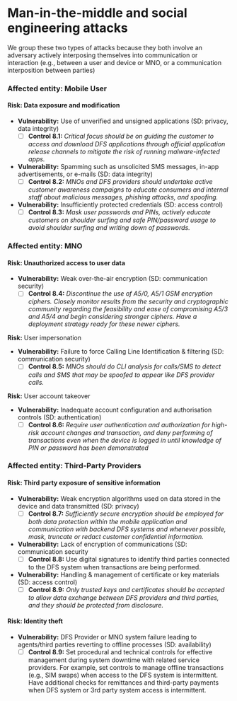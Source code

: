 # Man-in-the-middle and social engineering attacks

We group these two types of attacks because they both involve an adversary actively interposing themselves into communication or interaction (e.g., between a user and device or MNO, or a communication interposition between parties)

### Affected entity: Mobile User

#### **Risk:** Data exposure and modification

* **Vulnerability:** Use of unverified and unsigned applications (SD: privacy, data integrity)
  * [ ] **Control 8.1:** _Critical focus should be on guiding the customer to access and download DFS applications through official application release channels to mitigate the risk of running malware-infected apps._
* **Vulnerability:** Spamming such as unsolicited SMS messages, in-app advertisements, or e-mails (SD: data integrity)
  * [ ] **Control 8.2:** _MNOs and DFS providers should undertake active customer awareness campaigns to educate consumers and internal staff about malicious messages, phishing attacks, and spoofing._
* **Vulnerability:** Insufficiently protected credentials (SD: access control)
  * [ ] **Control 8.3:** _Mask user passwords and PINs, actively educate customers on shoulder surfing and safe PIN/password usage to avoid shoulder surfing and writing down of passwords._

### Affected entity: MNO

#### **Risk:** Unauthorized access to user data

* **Vulnerability:** Weak over-the-air encryption (SD: communication security)
  * [ ] **Control 8.4:** _Discontinue the use of A5/0, A5/1 GSM encryption ciphers. Closely monitor results from the security and cryptographic community regarding the feasibility and ease of compromising A5/3 and A5/4 and begin considering stronger ciphers. Have a deployment strategy ready for these newer ciphers._

**Risk:** User impersonation

* **Vulnerability:** Failure to force Calling Line Identification & filtering (SD: communication security)
  * [ ] **Control 8.5:** _MNOs should do CLI analysis for calls/SMS to detect calls and SMS that may be spoofed to appear like DFS provider calls._

**Risk:** User account takeover

* **Vulnerability:** Inadequate account configuration and authorisation controls (SD: authentication)
  * [ ] **Control 8.6:** _Require user authentication and authorization for high-risk account changes and transaction, and deny performing of transactions even when the device is logged in until knowledge of PIN or password has been demonstrated_

### Affected entity: Third-Party Providers

#### **Risk:** Third party exposure of sensitive information

* **Vulnerability:** Weak encryption algorithms used on data stored in the device and data transmitted (SD: privacy)
  * [ ] **Control 8.7:** _Sufficiently secure encryption should be employed for both data protection within the mobile application and communication with backend DFS systems and whenever possible, mask, truncate or redact customer confidential information._
* **Vulnerability:** Lack of encryption of communications (SD: communication security
  * [ ] **Control 8.8:** Use digital signatures to identify third parties connected to the DFS system when transactions are being performed.
* **Vulnerability:** Handling & management of certificate or key materials (SD: access control)
  * [ ] **Control 8.9:** _Only trusted keys and certificates should be accepted to allow data exchange between DFS providers and third parties, and they should be protected from disclosure._

#### **Risk:** Identity theft

* **Vulnerability:** DFS Provider or MNO system failure leading to agents/third parties reverting to offline processes (SD: availability)
  * [ ] **Control 8.9:** Set procedural and technical controls for effective management during system downtime with related service providers. For example, set controls to manage offline transactions (e.g., SIM swaps) when access to the DFS system is intermittent. Have additional checks for remittances and third-party payments when DFS system or 3rd party system access is intermittent.
